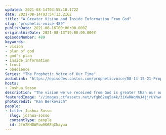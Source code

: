 ```yaml
---
updated: 2021-08-14T03:55:18.172Z
date: 2021-08-14T03:54:13.216Z
title: "A Greater Vision and Inside Information From God"
slug: "prophetic-voice-489"
publishDate: 2021-08-16T00:00:00.000Z
originalAirDate: 2021-08-13T19:00:00.000Z
episodeNumber: 489
keywords:
- vision
- plan of god
- god's plan
- inside information
- trust
- obedience
Series: "The Prophetic Voice of Our Time"
audioLink: "https://episodes.castos.com/propheticvoice/08-14-15-21-Prophetic-Voice-of-our-Time-[mixdown]-01-2-.mp3"
hosts:
- Joshua Sosso
description: "The vision we've received from God is greater than our own, and will come about in ways greater than our own, even if they seem unconventional. We must remember that following God's plan is what puts us ahead. Our destiny lies in the vision God has given us."
featuredImage: "//images.ctfassets.net/vfgh62eq5a4k/3iXwRWqNnJ4jjrUYhwCmiI/60f3cb6fc7c0a66aff19d8af13add8fe/ran-berkovich-kSLNVacFehs-unsplash__1_.jpg"
photoCredit: "Ran Berkovich"
people:
- title: Joshua Sosso
  slug: joshua-sosso
  contentType: people
  id: 2fn2KHOWEow0K6EqCkaywa
---
```

